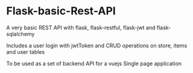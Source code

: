 # Flask-basic-Rest-API
A very basic REST API with flask, flask-restful, flask-jwt and flask-sqlalchemy

Includes a user login with jwtToken and CRUD operations on store, items and user tables

To be used as a set of backend API for a vuejs Single page application
